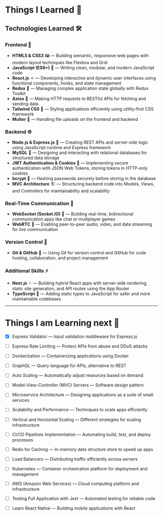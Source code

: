 # Things I Learned 🚀

## Technologies Learned 🛠️

### Frontend 🎨
- **HTML5 & CSS3** 🖼️ — Building semantic, responsive web pages with modern layout techniques like Flexbox and Grid  
- **JavaScript (ES6+)** 📜 — Writing clean, modular, and modern JavaScript code  
- **React.js** ⚛️ — Developing interactive and dynamic user interfaces using functional components, hooks, and state management  
- **Redux** 🔄 — Managing complex application state globally with Redux Toolkit  
- **Axios** 📡 — Making HTTP requests to RESTful APIs for fetching and sending data  
- **Tailwind CSS** 💨 — Styling applications efficiently using utility-first CSS framework  
- **Multer** 📂 — Handling file uploads on the frontend and backend  

### Backend ⚙️
- **Node.js & Express.js** 🚀 — Creating REST APIs and server-side logic using JavaScript runtime and Express framework  
- **MySQL** 🐬 — Designing and interacting with relational databases for structured data storage  
- **JWT Authentication & Cookies** 🔐 — Implementing secure authentication with JSON Web Tokens, storing tokens in HTTP-only cookies  
- **bcrypt** 🔑 — Hashing passwords securely before storing in the database  
- **MVC Architecture** 🏗️ — Structuring backend code into Models, Views, and Controllers for maintainability and scalability  

### Real-Time Communication 📡
- **WebSocket (Socket.IO)** 💬 — Building real-time, bidirectional communication apps like chat or multiplayer games  
- **WebRTC** 🎥 — Enabling peer-to-peer audio, video, and data streaming for live communication  

### Version Control 📁
- **Git & GitHub** 🐙 — Using Git for version control and GitHub for code hosting, collaboration, and project management  

### Additional Skills ⚡
- **Next.js** ✨ — Building hybrid React apps with server-side rendering, static site generation, and API routes using the App Router  
- **TypeScript** 🦄 — Adding static types to JavaScript for safer and more maintainable codebases  

---

# Things I am Learning next 🚀

- [x]  Express Validator — Input validation middleware for Express.js  
- [ ]  Express Rate Limiting — Protect APIs from abuse and DDoS attacks  
- [ ]  Dockerization — Containerizing applications using Docker  
- [ ]  GraphQL — Query language for APIs, alternative to REST  
- [ ]  Auto Scaling — Automatically adjust resources based on demand  
- [ ]  Model-View-Controller (MVC) Servers — Software design pattern  
- [ ]  Microservice Architecture — Designing applications as a suite of small services  
- [ ]  Scalability and Performance — Techniques to scale apps efficiently  
- [ ]  Vertical and Horizontal Scaling — Different strategies for scaling infrastructure  
- [ ]  CI/CD Pipelines Implementation — Automating build, test, and deploy processes  
- [ ]  Redis for Caching — In-memory data structure store to speed up apps  
- [ ]  Load Balancers — Distributing traffic efficiently across servers  
- [ ]  Kubernetes — Container orchestration platform for deployment and management  
- [ ]  AWS (Amazon Web Services) — Cloud computing platform and infrastructure  
- [ ]  Testing Full Application with Jest — Automated testing for reliable code  
- [ ]  Learn React Native — Building mobile applications with React  


